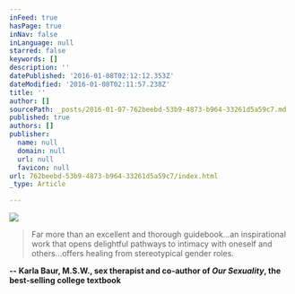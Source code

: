 ```yaml
---
inFeed: true
hasPage: true
inNav: false
inLanguage: null
starred: false
keywords: []
description: ''
datePublished: '2016-01-08T02:12:12.353Z'
dateModified: '2016-01-08T02:11:57.238Z'
title: ''
author: []
sourcePath: _posts/2016-01-07-762beebd-53b9-4873-b964-33261d5a59c7.md
published: true
authors: []
publisher:
  name: null
  domain: null
  url: null
  favicon: null
url: 762beebd-53b9-4873-b964-33261d5a59c7/index.html
_type: Article

---
```

![](https://the-grid-user-content.s3-us-west-2.amazonaws.com/9874a356-470c-4667-a862-d45fb0423b2e.jpg)

> Far more than an excellent and thorough guidebook...an inspirational work that opens delightful pathways to intimacy with oneself and others...offers healing from stereotypical gender roles.

**-- Karla Baur, M.S.W., sex therapist and co-author of _Our Sexuality_, the best-selling college textbook**